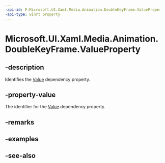 ```yaml
---
-api-id: P:Microsoft.UI.Xaml.Media.Animation.DoubleKeyFrame.ValueProperty
-api-type: winrt property
---
```


<!-- Property syntax
public Windows.UI.Xaml.DependencyProperty ValueProperty { get; }
-->

# Microsoft.UI.Xaml.Media.Animation.DoubleKeyFrame.ValueProperty

## -description
Identifies the [Value](doublekeyframe_value.md) dependency property.

## -property-value
The identifier for the [Value](doublekeyframe_value.md) dependency property.

## -remarks

## -examples

## -see-also
